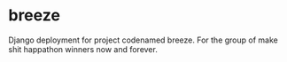 breeze
======

Django deployment for project codenamed breeze.  For the group of make shit happathon winners now and forever.
